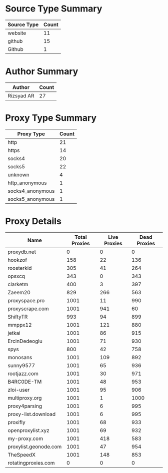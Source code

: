 # Source Type Summary

| Source Type | Count |
|-------------|-------|
| website | 11 |
| github | 15 |
| Github | 1 |


# Author Summary

| Author | Count |
|--------|-------|
| Rizsyad AR | 27 |


# Proxy Type Summary

| Proxy Type | Count |
|------------|-------|
| http | 21 |
| https | 14 |
| socks4 | 20 |
| socks5 | 22 |
| unknown | 4 |
| http_anonymous | 1 |
| socks4_anonymous | 1 |
| socks5_anonymous | 1 |


# Proxy Details

| Name | Total Proxies | Live Proxies | Dead Proxies |
|------|---------------|--------------|---------------|
| proxydb.net | 0 | 0 | 0 |
| hookzof | 158 | 22 | 136 |
| roosterkid | 305 | 41 | 264 |
| opsxcq | 343 | 0 | 343 |
| clarketm | 400 | 3 | 397 |
| Zaeem20 | 829 | 266 | 563 |
| proxyspace.pro | 1001 | 11 | 990 |
| proxyscrape.com | 1001 | 941 | 60 |
| ShiftyTR | 993 | 94 | 899 |
| mmppx12 | 1001 | 121 | 880 |
| jetkai | 1001 | 86 | 915 |
| ErcinDedeoglu | 1001 | 71 | 930 |
| spys | 800 | 42 | 758 |
| monosans | 1001 | 109 | 892 |
| sunny9577 | 1001 | 65 | 936 |
| rootjazz.com | 1001 | 30 | 971 |
| B4RC0DE-TM | 1001 | 48 | 953 |
| zloi-user | 1001 | 95 | 906 |
| multiproxy.org | 1001 | 1 | 1000 |
| proxy4parsing | 1001 | 6 | 995 |
| proxy-list.download | 1001 | 6 | 995 |
| proxifly | 1001 | 68 | 933 |
| openproxylist.xyz | 1001 | 69 | 932 |
| my-proxy.com | 1001 | 418 | 583 |
| proxylist.geonode.com | 1001 | 47 | 954 |
| TheSpeedX | 1001 | 148 | 853 |
| rotatingproxies.com | 0 | 0 | 0 |
